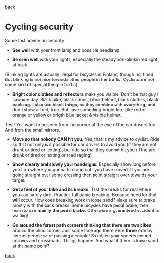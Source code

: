 [back](README.md)
# Cycling security

Some fast advice on security

* **See well** with your front lamp and possible headlamp.

* **Be seen well** with your lights, especially the steady non-blinkin red light at back. 

(Blinking lights are actually illegal for bicycles in Finland, though not fined. But blinking is not nice towards other people in the traffic. Cyclists are not some kind of special thing in traffic)

* **Bright color clothes and reflectors** make you visible. Don't be that guy I saw one day. Black bike, black shoes, black helmet, black clothes, black backbag. I also use black things, as they combine with everything, and don't show all dirt, true. But have something bright too. Like red or orange or yellow or brigth blue jacket & visible helmet.

Test: You want to be seen from the corner of the eye of the car drivers too. And from the small mirrors.

* **Move so that nobody CAN hit you.** Yes, that is my advice to cyclist. Ride so that not only is it possible for car drivers to avoid you (if they are not drunk or tired or texting), but ride so that they cannot hit you (if the are drunk or tired or texting or road raging)

* **Show clearly and slowly your handsigns.** Especially show long before you turn where you gonna turn and until you have moved. If you are going straight over some crossing then point straight over towards your target.

* **Get a feel of your bike and its breaks.** Test the breaks for real where you can safely do it. Practice full panic breaking. Because need for that **will** occur.
How does breaking work in loose sand? Make sure to brake mostly with the back breaks. Some bicycles have pedal brake, then learn to use **mainly the pedal brake**. Otherwise a guaranteed accident is waiting!

* **Go around the forest path corners thinking that there are two bikes** around the blind corner. Just some time ago there were **three** side by side as people were passing a couple! So adjust your speeds around corners and crossroads. Things happen! And what if there is loose sand at the same point?

[back](README.md)